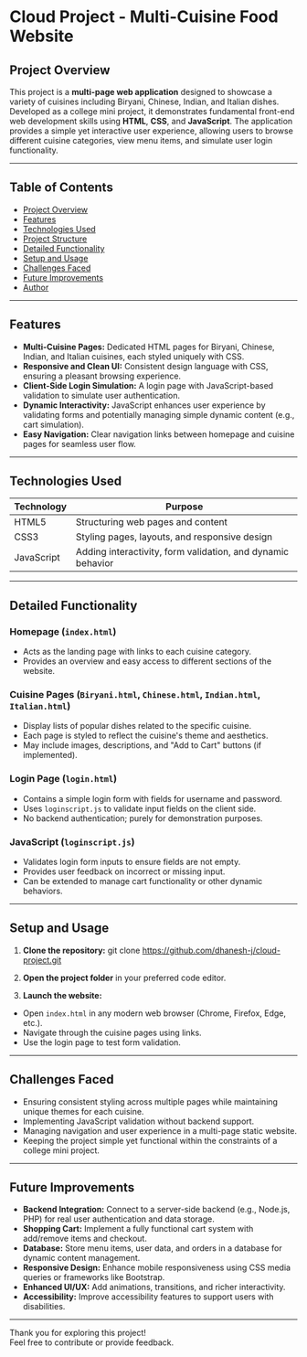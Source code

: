 # Cloud Project - Multi-Cuisine Food Website

## Project Overview

This project is a **multi-page web application** designed to showcase a variety of cuisines including Biryani, Chinese, Indian, and Italian dishes. Developed as a college mini project, it demonstrates fundamental front-end web development skills using **HTML**, **CSS**, and **JavaScript**. The application provides a simple yet interactive user experience, allowing users to browse different cuisine categories, view menu items, and simulate user login functionality.

---

## Table of Contents

- [Project Overview](#project-overview)  
- [Features](#features)  
- [Technologies Used](#technologies-used)  
- [Project Structure](#project-structure)  
- [Detailed Functionality](#detailed-functionality)  
- [Setup and Usage](#setup-and-usage)  
- [Challenges Faced](#challenges-faced)  
- [Future Improvements](#future-improvements)  
- [Author](#author)  

---

## Features

- **Multi-Cuisine Pages:** Dedicated HTML pages for Biryani, Chinese, Indian, and Italian cuisines, each styled uniquely with CSS.
- **Responsive and Clean UI:** Consistent design language with CSS, ensuring a pleasant browsing experience.
- **Client-Side Login Simulation:** A login page with JavaScript-based validation to simulate user authentication.
- **Dynamic Interactivity:** JavaScript enhances user experience by validating forms and potentially managing simple dynamic content (e.g., cart simulation).
- **Easy Navigation:** Clear navigation links between homepage and cuisine pages for seamless user flow.

---

## Technologies Used

| Technology | Purpose                                      |
|------------|----------------------------------------------|
| HTML5      | Structuring web pages and content             |
| CSS3       | Styling pages, layouts, and responsive design |
| JavaScript | Adding interactivity, form validation, and dynamic behavior |

---
## Detailed Functionality

### Homepage (`index.html`)
- Acts as the landing page with links to each cuisine category.
- Provides an overview and easy access to different sections of the website.

### Cuisine Pages (`Biryani.html`, `Chinese.html`, `Indian.html`, `Italian.html`)
- Display lists of popular dishes related to the specific cuisine.
- Each page is styled to reflect the cuisine's theme and aesthetics.
- May include images, descriptions, and "Add to Cart" buttons (if implemented).

### Login Page (`login.html`)
- Contains a simple login form with fields for username and password.
- Uses `loginscript.js` to validate input fields on the client side.
- No backend authentication; purely for demonstration purposes.

### JavaScript (`loginscript.js`)
- Validates login form inputs to ensure fields are not empty.
- Provides user feedback on incorrect or missing input.
- Can be extended to manage cart functionality or other dynamic behaviors.

---

## Setup and Usage

1. **Clone the repository:**
     git clone https://github.com/dhanesh-j/cloud-project.git


2. **Open the project folder** in your preferred code editor.

3. **Launch the website:**
- Open `index.html` in any modern web browser (Chrome, Firefox, Edge, etc.).
- Navigate through the cuisine pages using links.
- Use the login page to test form validation.

---

## Challenges Faced

- Ensuring consistent styling across multiple pages while maintaining unique themes for each cuisine.
- Implementing JavaScript validation without backend support.
- Managing navigation and user experience in a multi-page static website.
- Keeping the project simple yet functional within the constraints of a college mini project.

---

## Future Improvements

- **Backend Integration:** Connect to a server-side backend (e.g., Node.js, PHP) for real user authentication and data storage.
- **Shopping Cart:** Implement a fully functional cart system with add/remove items and checkout.
- **Database:** Store menu items, user data, and orders in a database for dynamic content management.
- **Responsive Design:** Enhance mobile responsiveness using CSS media queries or frameworks like Bootstrap.
- **Enhanced UI/UX:** Add animations, transitions, and richer interactivity.
- **Accessibility:** Improve accessibility features to support users with disabilities.

---
Thank you for exploring this project!  
Feel free to contribute or provide feedback.

